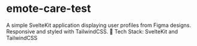 # emote-care-test
A simple SvelteKit application displaying user profiles from Figma designs. Responsive and styled with TailwindCSS.  🚀 Tech Stack:  SvelteKit and TailwindCSS
